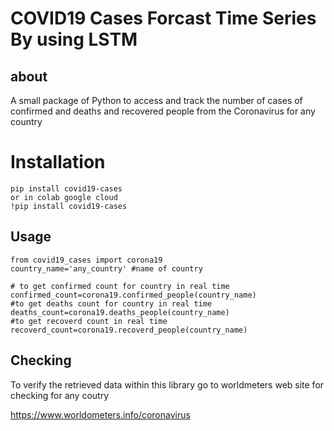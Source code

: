 # COVID19 Cases Forcast Time Series By using LSTM  

## about

A small package of Python to access and track the number of cases of confirmed and deaths and  recovered people
from the Coronavirus for any country 

# Installation

```
pip install covid19-cases
or in colab google cloud
!pip install covid19-cases
```

## Usage

```
from covid19_cases import corona19
country_name='any_country' #name of country 
```

```
# to get confirmed count for country in real time
confirmed_count=corona19.confirmed_people(country_name)
#to get deaths count for country in real time 
deaths_count=corona19.deaths_people(country_name)
#to get recoverd count in real time 
recoverd_count=corona19.recoverd_people(country_name)
```

## Checking

To verify the retrieved data within this library
go to worldmeters web site for checking for any coutry

https://www.worldometers.info/coronavirus



 

